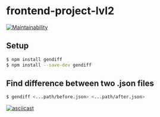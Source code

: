 # frontend-project-lvl2

[![Maintainability](https://api.codeclimate.com/v1/badges/10643b4e8cab7c753520/maintainability)](https://codeclimate.com/github/alexrunfire/frontend-project-lvl2/maintainability)


## Setup

```sh
$ npm install gendiff
$ npm install --save-dev gendiff
```

## Find difference between two .json files

```sh
$ gendiff <...path/before.json> <...path/after.json>
```
[![asciicast](https://asciinema.org/a/Ukz3urFnprwKp4rJPBe6nqBS4.svg)](https://asciinema.org/a/Ukz3urFnprwKp4rJPBe6nqBS4)